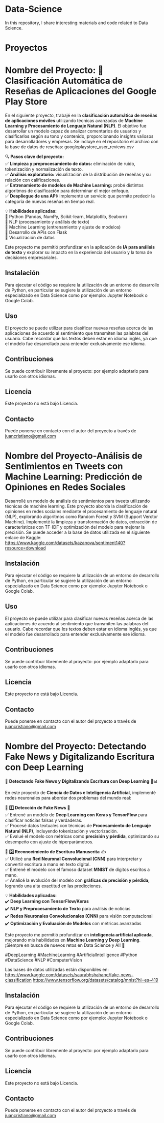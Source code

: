 # Data-Science
In this repository, I share interesting materials and code related to Data Science.

# Proyectos 

# Nombre del Proyecto: 🚀 **Clasificación Automática de Reseñas de Aplicaciones del Google Play Store** 

En el siguiente proyecto, trabajé en la **clasificación automática de reseñas de aplicaciones móviles** utilizando técnicas avanzadas de **Machine Learning y Procesamiento de Lenguaje Natural (NLP)**. El objetivo fue desarrollar un modelo capaz de analizar comentarios de usuarios y clasificarlos según su tono y contenido, proporcionando insights valiosos para desarrolladores y empresas. Se incluye en el repositorio el archivo con la base de datos de reseñas: googleplaystore_user_reviews.csv

🔍 **Pasos clave del proyecto:**  
✅ **Limpieza y preprocesamiento de datos:** eliminación de ruido, tokenización y normalización de texto.  
✅ **Análisis exploratorio:** visualización de la distribución de reseñas y su relación con calificaciones.  
✅ **Entrenamiento de modelos de Machine Learning:** probé distintos algoritmos de clasificación para determinar el mejor enfoque.  
✅ **Despliegue de una API:** implementé un servicio que permite predecir la categoría de nuevas reseñas en tiempo real.  

💡 **Habilidades aplicadas:**  
📌 Python (Pandas, NumPy, Scikit-learn, Matplotlib, Seaborn)  
📌 NLP (procesamiento y análisis de texto)  
📌 Machine Learning (entrenamiento y ajuste de modelos)  
📌 Desarrollo de APIs con Flask  
📌 Visualización de datos  

Este proyecto me permitió profundizar en la aplicación de **IA para análisis de texto** y explorar su impacto en la experiencia del usuario y la toma de decisiones empresariales.

## Instalación

Para ejecutar el código se requiere la utilización de un entorno de desarrollo de Python, 
en particular se sugiere la utilización de un entorno especializado en Data Science como por ejemplo:
Jupyter Notebook o Google Colab.

## Uso

El proyecto se puede utilizar para clasificar nuevas reseñas acerca de las aplicaciones de acuerdo al
sentimiento que transmiten las palabras del usuario. Cabe recordar que los textos deben estar en idioma
inglés, ya que el modelo fue desarrollado para entender exclusivamente ese idioma.

## Contribuciones

Se puede contribuir libremente al proyecto: por ejemplo adaptarlo para usarlo con otros idiomas.

## Licencia

Este proyecto no está bajo Licencia.

## Contacto

Puede ponerse en contacto con el autor del proyecto a través de juancristiano@gmail.com

# Nombre del Proyecto-Análisis de Sentimientos en Tweets con Machine Learning: Predicción de Opiniones en Redes Sociales

Desarrollé un modelo de análisis de sentimientos para tweets utilizando técnicas de machine learning. Este proyecto aborda la
clasificación de opiniones en redes sociales mediante el procesamiento de lenguaje natural (NLP), explorando algoritmos como
Random Forest y SVM (Support Verctor Machine). Implementé la limpieza y transformación de datos, extracción de características
con TF-IDF y optimización del modelo para mejorar la precisión. Se puede acceder a la base de datos utilizada en el siguiente enlace
de Kaggle: https://www.kaggle.com/datasets/kazanova/sentiment140?resource=download

## Instalación

Para ejecutar el código se requiere la utilización de un entorno de desarrollo de Python, 
en particular se sugiere la utilización de un entorno especializado en Data Science como por ejemplo:
Jupyter Notebook o Google Colab.

## Uso

El proyecto se puede utilizar para clasificar nuevas reseñas acerca de las aplicaciones de acuerdo al
sentimiento que transmiten las palabras del usuario. Cabe recordar que los textos deben estar en idioma
inglés, ya que el modelo fue desarrollado para entender exclusivamente ese idioma.

## Contribuciones

Se puede contribuir libremente al proyecto: por ejemplo adaptarlo para usarlo con otros idiomas.

## Licencia

Este proyecto no está bajo Licencia.

## Contacto

Puede ponerse en contacto con el autor del proyecto a través de juancristiano@gmail.com

# Nombre del Proyecto: Detectando Fake News y Digitalizando Escritura con Deep Learning

🚀 **Detectando Fake News y Digitalizando Escritura con Deep Learning** 🧠📊  

En este proyecto de **Ciencia de Datos e Inteligencia Artificial**, implementé redes neuronales para abordar dos problemas del mundo real:  

🔹 **1️⃣ Detección de Fake News** 📰  
✅ Entrené un modelo de **Deep Learning con Keras y TensorFlow** para clasificar noticias falsas y verdaderas.  
✅ Procesé datos textuales con técnicas de **Procesamiento de Lenguaje Natural (NLP)**, incluyendo tokenización y vectorización.  
✅ Evalué el modelo con métricas como **precisión y pérdida**, optimizando su desempeño con ajuste de hiperparámetros.  

🔹 **2️⃣ Reconocimiento de Escritura Manuscrita** ✍️  
✅ Utilicé una **Red Neuronal Convolucional (CNN)** para interpretar y convertir escritura a mano en texto digital.  
✅ Entrené el modelo con el famoso dataset **MNIST** de dígitos escritos a mano.  
✅ Analicé la evolución del modelo con **gráficas de precisión y pérdida**, logrando una alta exactitud en las predicciones.  

💡 **Habilidades aplicadas:**  
✔️ **Deep Learning con TensorFlow/Keras**  
✔️ **NLP y Preprocesamiento de Texto** para análisis de noticias  
✔️ **Redes Neuronales Convolucionales (CNN)** para visión computacional  
✔️ **Optimización y Evaluación de Modelos** con métricas avanzadas  

Este proyecto me permitió profundizar en **inteligencia artificial aplicada**, mejorando mis habilidades en **Machine Learning y Deep Learning**. ¡Siempre en busca de nuevos retos en Data Science y AI! 🚀  

#DeepLearning #MachineLearning #ArtificialIntelligence #Python #DataScience #NLP #ComputerVision

Las bases de datos utilizadas están disponibles en: https://www.kaggle.com/datasets/saurabhshahane/fake-news-classification
https://www.tensorflow.org/datasets/catalog/mnist?hl=es-419

## Instalación

Para ejecutar el código se requiere la utilización de un entorno de desarrollo de Python, 
en particular se sugiere la utilización de un entorno especializado en Data Science como por ejemplo:
Jupyter Notebook o Google Colab.

## Contribuciones

Se puede contribuir libremente al proyecto: por ejemplo adaptarlo para usarlo con otros idiomas.

## Licencia

Este proyecto no está bajo Licencia.

## Contacto

Puede ponerse en contacto con el autor del proyecto a través de juancristiano@gmail.com





